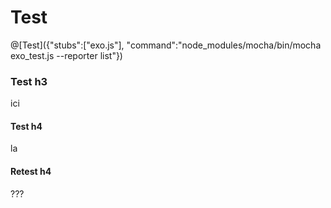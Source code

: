 # Test

@[Test]({"stubs":["exo.js"], "command":"node_modules/mocha/bin/mocha exo_test.js --reporter list"})

### Test h3

ici

#### Test h4

la

<h4>Retest h4</h4>

???